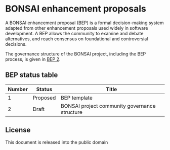 # BONSAI enhancement proposals

A BONSAI enhancement proposal (BEP) is a formal decision-making system adapted from other enhancement proposals used widely in software development. A BEP allows the community to examine and debate alternatives, and reach consensus on foundational and controversial decisions.

The governance structure of the BONSAI project, including the BEP process, is given in [BEP 2](https://github.com/BONSAMURAIS/enhancements/blob/master/beps/0002-bonsai-project-community-governance-structure.md).

## BEP status table

| Number | Status | Title |
| ------ | ------ | ----- |
| 1 | Proposed | BEP template |
| 2 | Draft | BONSAI project community governance structure |

## License

This document is released into the public domain

